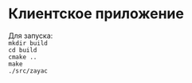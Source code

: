 # Клиентское приложение
Для запуска:  
`mkdir build`  
`cd build`  
`cmake ..`  
`make`  
`./src/zayac`
